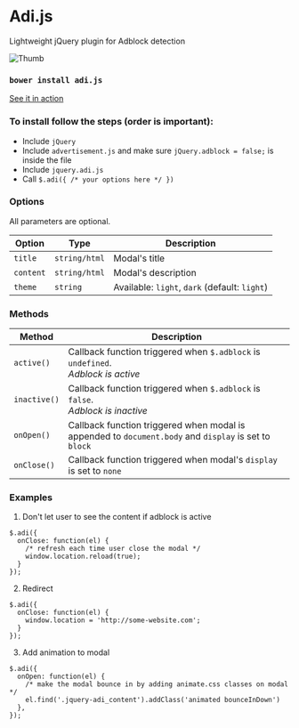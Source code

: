 # Adi.js
Lightweight jQuery plugin for Adblock detection

![Thumb](http://i.imgur.com/EihVW9a.jpg)

### ```bower install adi.js```

[See it in action](http://mariusbalaj.com/dev/Adi.js)

### To install follow the steps (order is important):
  
  - Include ```jQuery```
  - Include ```advertisement.js``` and make sure ```jQuery.adblock = false;``` is inside the file
  - Include ```jquery.adi.js```
  - Call ```$.adi({ /* your options here */ })```


### Options
All parameters are optional.

|    Option     |       Type        |                        Description                        |
|---------------|-------------------|-----------------------------------------------------------|
| ```title```   | ```string/html``` | Modal's title                                             |
| ```content``` | ```string/html``` | Modal's description                                       |
| ```theme ```  | ```string```      | Available: ```light```, ```dark``` (default: ```light```) |


### Methods

|      Method      |                                                    Description                                                    |
|------------------|-------------------------------------------------------------------------------------------------------------------|
| ```active()```   | Callback function triggered when ```$.adblock``` is ```undefined```.<br> *Adblock is active*                      |
| ```inactive()``` | Callback function triggered when ```$.adblock``` is ```false```.<br> *Adblock is inactive*                        |
| ```onOpen()```   | Callback function triggered when modal is appended to ```document.body``` and ```display``` is set to ```block``` |
| ```onClose()```  | Callback function triggered when modal's ```display``` is set to ```none```                                       |

### Examples

1. Don't let user to see the content if adblock is active
```
$.adi({
  onClose: function(el) {
    /* refresh each time user close the modal */
    window.location.reload(true);
  }
});
```

2. Redirect 
```
$.adi({
  onClose: function(el) {
    window.location = 'http://some-website.com';
  }
});
```

3. Add animation to modal
```
$.adi({
  onOpen: function(el) {
    /* make the modal bounce in by adding animate.css classes on modal */
    el.find('.jquery-adi_content').addClass('animated bounceInDown')
  },
});
